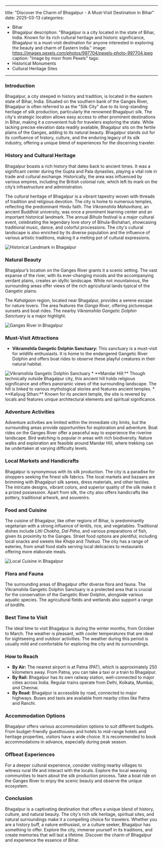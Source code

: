 
---
title: "Discover the Charm of Bhagalpur - A Must-Visit Destination in Bihar"
date: 2025-03-13
categories:
  - Bihar
  - Bhagalpur
description: "Bhagalpur is a city located in the state of Bihar, India. Known for its rich cultural heritage and historic significance, Bhagalpur is a must-visit destination for anyone interested in exploring the beauty and charm of Eastern India."
image: https://images.pexels.com/photos/997704/pexels-photo-997704.jpeg
caption: "Image by msvr from Pexels"
tags: 
  - Historical Monuments
  - Cultural Heritage Sites
---


### **Introduction**

Bhagalpur, a city steeped in history and tradition, is located in the eastern state of Bihar, India. Situated on the southern bank of the Ganges River, Bhagalpur is often referred to as the "Silk City" due to its long-standing heritage of silk production, particularly the renowned Bhagalpuri silk. The city's strategic location allows easy access to other prominent destinations in Bihar, making it a convenient hub for travelers exploring the state. While lacking precise elevation data readily available, Bhagalpur sits on the fertile plains of the Ganges, adding to its natural beauty. Bhagalpur stands out for its confluence of history, culture, and the enduring legacy of its silk industry, offering a unique blend of experiences for the discerning traveler.

### **History and Cultural Heritage**

Bhagalpur boasts a rich history that dates back to ancient times. It was a significant center during the Gupta and Pala dynasties, playing a vital role in trade and cultural exchange. Historically, the area was influenced by various empires, including the British colonial rule, which left its mark on the city’s infrastructure and administration.

The cultural heritage of Bhagalpur is a vibrant tapestry woven with threads of tradition and religious devotion. The city is home to numerous temples, reflecting the predominant Hindu faith. The *Vikramshila Mahavihara*, an ancient Buddhist university, was once a prominent learning center and an important historical landmark. The annual *Bihula* festival is a major cultural event, celebrating the legendary love story of Bihula-Bishahari, showcasing traditional music, dance, and colorful processions. The city's cultural landscape is also enriched by its diverse population and the influence of various artistic traditions, making it a melting pot of cultural expressions.

<img src="placeholder_image_bhagalpur_historical_landmark.jpg" alt="Historical Landmark in Bhagalpur">

### **Natural Beauty**

Bhagalpur’s location on the Ganges River grants it a scenic setting. The vast expanse of the river, with its ever-changing moods and the accompanying verdant plains, creates an idyllic landscape. While not mountainous, the surrounding areas offer views of the rich agricultural lands typical of the Gangetic plains.

The *Kahalgaon* region, located near Bhagalpur, provides a serene escape for nature lovers. The area features the *Ganga River*, offering picturesque sunsets and boat rides. The nearby *Vikramshila Gangetic Dolphin Sanctuary* is a major highlight.

<img src="placeholder_image_bhagalpur_river.jpg" alt="Ganges River in Bhagalpur">

### **Must-Visit Attractions**

*   **Vikramshila Gangetic Dolphin Sanctuary:** This sanctuary is a must-visit for wildlife enthusiasts. It is home to the endangered Gangetic River Dolphin and offers boat rides to observe these playful creatures in their natural habitat.
<img src="placeholder_image_bhagalpur_dolphin_sanctuary.jpg" alt="Vikramshila Gangetic Dolphin Sanctuary">
*   **Mandar Hill:** Though technically outside Bhagalpur city, this ancient hill holds religious significance and offers panoramic views of the surrounding landscape. The hill is linked to various mythological stories and features ancient temples.
*   **Kaliyug Sthan:** Known for its ancient temple, the site is revered by locals and features unique architectural elements and spiritual significance.

### **Adventure Activities**

Adventure activities are limited within the immediate city limits, but the surrounding areas provide opportunities for exploration and adventure. Boat rides on the Ganges River offer a peaceful way to experience the riverine landscape. Bird watching is popular in areas with rich biodiversity. Nature walks and exploration are feasible around Mandar Hill, where trekking can be undertaken at varying difficulty levels.

### **Local Markets and Handicrafts**

Bhagalpur is synonymous with its silk production. The city is a paradise for shoppers seeking the finest silk fabrics. The local markets and bazaars are brimming with Bhagalpuri silk sarees, dress materials, and other textiles. The intricate designs, vibrant colors, and superior quality of the silk make it a prized possession. Apart from silk, the city also offers handicrafts like pottery, traditional artwork, and souvenirs.

### **Food and Cuisine**

The cuisine of Bhagalpur, like other regions of Bihar, is predominantly vegetarian with a strong influence of lentils, rice, and vegetables. Traditional dishes include *Litti Chokha*, *Dal Pitha*, and various preparations of fish, given its proximity to the Ganges. Street food options are plentiful, including local snacks and sweets like *Khaja* and *Thekua*. The city has a range of eateries, from small food stalls serving local delicacies to restaurants offering more elaborate meals.

<img src="placeholder_image_bhagalpur_local_cuisine.jpg" alt="Local Cuisine in Bhagalpur">

### **Flora and Fauna**

The surrounding areas of Bhagalpur offer diverse flora and fauna. The Vikramshila Gangetic Dolphin Sanctuary is a protected area that is crucial for the conservation of the Gangetic River Dolphin, alongside various aquatic species. The agricultural fields and wetlands also support a range of birdlife.

### **Best Time to Visit**

The ideal time to visit Bhagalpur is during the winter months, from October to March. The weather is pleasant, with cooler temperatures that are ideal for sightseeing and outdoor activities. The weather during this period is usually mild and comfortable for exploring the city and its surroundings.

### **How to Reach**

*   **By Air:** The nearest airport is at Patna (PAT), which is approximately 250 kilometers away. From Patna, you can take a taxi or a train to Bhagalpur.
*   **By Rail:** Bhagalpur has its own railway station, well-connected to major cities across India. Regular trains operate from Delhi, Kolkata, Mumbai, and Chennai.
*   **By Road:** Bhagalpur is accessible by road, connected to major highways. Buses and taxis are available from nearby cities like Patna and Ranchi.

### **Accommodation Options**

Bhagalpur offers various accommodation options to suit different budgets. From budget-friendly guesthouses and hotels to mid-range hotels and heritage properties, visitors have a wide choice. It is recommended to book accommodations in advance, especially during peak season.

### **Offbeat Experiences**

For a deeper cultural experience, consider visiting nearby villages to witness rural life and interact with the locals. Explore the local weaving communities to learn about the silk production process. Take a boat ride on the Ganges River to enjoy the scenic beauty and observe the unique ecosystem.

### **Conclusion**

Bhagalpur is a captivating destination that offers a unique blend of history, culture, and natural beauty. The city's rich silk heritage, spiritual sites, and natural surroundings make it a compelling choice for travelers. Whether you are a history buff, a nature enthusiast, or a culture seeker, Bhagalpur has something to offer. Explore the city, immerse yourself in its traditions, and create memories that will last a lifetime. Discover the charm of Bhagalpur and experience the essence of Bihar.


